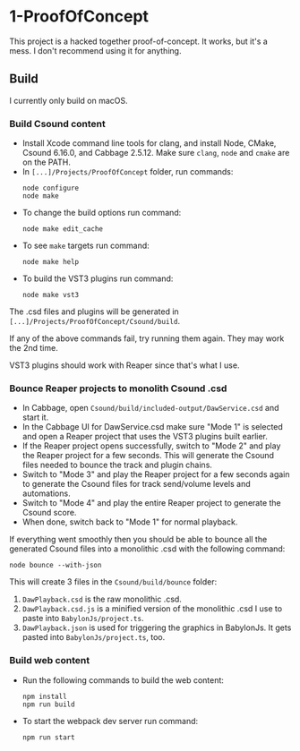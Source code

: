 
# 1-ProofOfConcept

This project is a hacked together proof-of-concept. It works, but it's a mess. I don't recommend using it for anything.

## Build

I currently only build on macOS. 

### Build Csound content
- Install Xcode command line tools for clang, and install Node, CMake, Csound 6.16.0, and Cabbage 2.5.12. Make sure
  `clang`, `node` and `cmake` are on the PATH.
- In `[...]/Projects/ProofOfConcept` folder, run commands:
    ```
    node configure
    node make
    ```
- To change the build options run command:
    ```
    node make edit_cache
    ```
- To see `make` targets run command:
    ```
    node make help
    ```
- To build the VST3 plugins run command:
    ```
    node make vst3
    ```

The .csd files and plugins will be generated in `[...]/Projects/ProofOfConcept/Csound/build`.

If any of the above commands fail, try running them again. They may work the 2nd time.

VST3 plugins should work with Reaper since that's what I use.

### Bounce Reaper projects to monolith Csound .csd
- In Cabbage, open `Csound/build/included-output/DawService.csd` and start it.
- In the Cabbage UI for DawService.csd make sure "Mode 1" is selected and open a Reaper project that uses the VST3
  plugins built earlier.
- If the Reaper project opens successfully, switch to "Mode 2" and play the Reaper project for a few seconds. This will
  generate the Csound files needed to bounce the track and plugin chains.
- Switch to "Mode 3" and play the Reaper project for a few seconds again to generate the Csound files for track
  send/volume levels and automations.
- Switch to "Mode 4" and play the entire Reaper project to generate the Csound score.
- When done, switch back to "Mode 1" for normal playback.

If everything went smoothly then you should be able to bounce all the generated Csound files into a monolithic .csd with
the following command:
```
node bounce --with-json
```

This will create 3 files in the `Csound/build/bounce` folder:
1. `DawPlayback.csd` is the raw monolithic .csd.
1. `DawPlayback.csd.js` is a minified version of the monolithic .csd I use to paste into `BabylonJs/project.ts`.
1. `DawPlayback.json` is used for triggering the graphics in BabylonJs. It gets pasted into `BabylonJs/project.ts`, too.

### Build web content
- Run the following commands to build the web content:
    ```
    npm install
    npm run build
    ```

- To start the webpack dev server run command:
    ```
    npm run start
    ```
